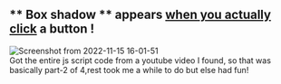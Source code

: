 ## ** Box shadow ** appears <ins>when you actually click</ins> a button !
![Screenshot from 2022-11-15 16-01-51](https://user-images.githubusercontent.com/112589278/201897806-b119f039-c7bb-4645-a6f1-220f427e2d64.png) \
Got the entire js script code from a youtube video I found, so that was basically part-2 of 4,rest took me a while to do but else had fun!
